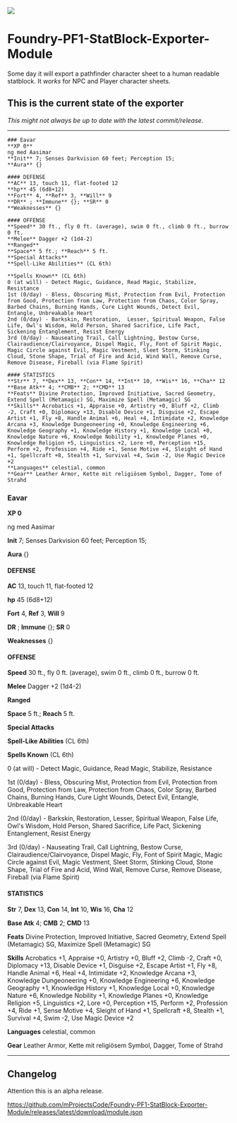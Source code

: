 ![](https://img.shields.io/badge/Foundry-v0.9.249-informational)
<!--- Downloads @ Latest Badge -->
<!--- replace <user>/<repo> with your username/repository -->
<!--- ![Latest Release Download Count](https://img.shields.io/github/downloads/mProjectsCode/Foundry-PF1-StatBlock-Exporter-Module/latest/module.zip) -->

<!--- Forge Bazaar Install % Badge -->
<!--- replace <your-module-name> with the `name` in your manifest -->
<!--- ![Forge Installs](https://img.shields.io/badge/dynamic/json?label=Forge%20Installs&query=package.installs&suffix=%25&url=https%3A%2F%2Fforge-vtt.com%2Fapi%2Fbazaar%2Fpackage%2F<your-module-name>&colorB=4aa94a) -->

# Foundry-PF1-StatBlock-Exporter-Module
Some day it will export a pathfinder character sheet to a human readable statblock.
It *works* for NPC and Player character sheets.

## This is the current state of the exporter
*This might not always be up to date with the latest commit/release.*

---

```
### Eavar
**XP 0**
ng med Aasimar
**Init** 7; Senses Darkvision 60 feet; Perception 15;
**Aura** {}

#### DEFENSE
**AC** 13, touch 11, flat-footed 12
**hp** 45 (6d8+12)
**Fort** 4, **Ref** 3, **Will** 9
**DR** ; **Immune** {}; **SR** 0
**Weaknesses** {}

#### OFFENSE
**Speed** 30 ft., fly 0 ft. (average), swim 0 ft., climb 0 ft., burrow 0 ft.
**Melee** Dagger +2 (1d4-2)
**Ranged** 
**Space** 5 ft.; **Reach** 5 ft.
**Special Attacks** 
**Spell-Like Abilities** (CL 6th) 

**Spells Known** (CL 6th) 
0 (at will) - Detect Magic, Guidance, Read Magic, Stabilize, Resistance
1st (0/day) - Bless, Obscuring Mist, Protection from Evil, Protection from Good, Protection from Law, Protection from Chaos, Color Spray, Barbed Chains, Burning Hands, Cure Light Wounds, Detect Evil, Entangle, Unbreakable Heart
2nd (0/day) - Barkskin, Restoration,  Lesser, Spiritual Weapon, False Life, Owl's Wisdom, Hold Person, Shared Sacrifice, Life Pact, Sickening Entanglement, Resist Energy
3rd (0/day) - Nauseating Trail, Call Lightning, Bestow Curse, Clairaudience/Clairvoyance, Dispel Magic, Fly, Font of Spirit Magic, Magic Circle against Evil, Magic Vestment, Sleet Storm, Stinking Cloud, Stone Shape, Trial of Fire and Acid, Wind Wall, Remove Curse, Remove Disease, Fireball (via Flame Spirit)

#### STATISTICS
**Str** 7, **Dex** 13, **Con** 14, **Int** 10, **Wis** 16, **Cha** 12
**Base Atk** 4; **CMB** 2; **CMD** 13
**Feats** Divine Protection, Improved Initiative, Sacred Geometry, Extend Spell (Metamagic) SG, Maximize Spell (Metamagic) SG
**Skills** Acrobatics +1, Appraise +0, Artistry +0, Bluff +2, Climb -2, Craft +0, Diplomacy +13, Disable Device +1, Disguise +2, Escape Artist +1, Fly +8, Handle Animal +6, Heal +4, Intimidate +2, Knowledge Arcana +3, Knowledge Dungeoneering +0, Knowledge Engineering +6, Knowledge Geography +1, Knowledge History +1, Knowledge Local +0, Knowledge Nature +6, Knowledge Nobility +1, Knowledge Planes +0, Knowledge Religion +5, Linguistics +2, Lore +0, Perception +15, Perform +2, Profession +4, Ride +1, Sense Motive +4, Sleight of Hand +1, Spellcraft +8, Stealth +1, Survival +4, Swim -2, Use Magic Device +2
**Languages** celestial, common
**Gear** Leather Armor, Kette mit religiösem Symbol, Dagger, Tome of Strahd
```

### Eavar
**XP 0**

ng med Aasimar

**Init** 7; Senses Darkvision 60 feet; Perception 15;

**Aura** {}


#### DEFENSE
**AC** 13, touch 11, flat-footed 12

**hp** 45 (6d8+12)

**Fort** 4, **Ref** 3, **Will** 9

**DR** ; **Immune** {}; **SR** 0

**Weaknesses** {}


#### OFFENSE
**Speed** 30 ft., fly 0 ft. (average), swim 0 ft., climb 0 ft., burrow 0 ft.

**Melee** Dagger +2 (1d4-2)

**Ranged** 

**Space** 5 ft.; **Reach** 5 ft.

**Special Attacks** 

**Spell-Like Abilities** (CL 6th) 


**Spells Known** (CL 6th) 

0 (at will) - Detect Magic, Guidance, Read Magic, Stabilize, Resistance

1st (0/day) - Bless, Obscuring Mist, Protection from Evil, Protection from Good, Protection from Law, Protection from Chaos, Color Spray, Barbed Chains, Burning Hands, Cure Light Wounds, Detect Evil, Entangle, Unbreakable Heart

2nd (0/day) - Barkskin, Restoration,  Lesser, Spiritual Weapon, False Life, Owl's Wisdom, Hold Person, Shared Sacrifice, Life Pact, Sickening Entanglement, Resist Energy

3rd (0/day) - Nauseating Trail, Call Lightning, Bestow Curse, Clairaudience/Clairvoyance, Dispel Magic, Fly, Font of Spirit Magic, Magic Circle against Evil, Magic Vestment, Sleet Storm, Stinking Cloud, Stone Shape, Trial of Fire and Acid, Wind Wall, Remove Curse, Remove Disease, Fireball (via Flame Spirit)


#### STATISTICS
**Str** 7, **Dex** 13, **Con** 14, **Int** 10, **Wis** 16, **Cha** 12

**Base Atk** 4; **CMB** 2; **CMD** 13

**Feats** Divine Protection, Improved Initiative, Sacred Geometry, Extend Spell (Metamagic) SG, Maximize Spell (Metamagic) SG

**Skills** Acrobatics +1, Appraise +0, Artistry +0, Bluff +2, Climb -2, Craft +0, Diplomacy +13, Disable Device +1, Disguise +2, Escape Artist +1, Fly +8, Handle Animal +6, Heal +4, Intimidate +2, Knowledge Arcana +3, Knowledge Dungeoneering +0, Knowledge Engineering +6, Knowledge Geography +1, Knowledge History +1, Knowledge Local +0, Knowledge Nature +6, Knowledge Nobility +1, Knowledge Planes +0, Knowledge Religion +5, Linguistics +2, Lore +0, Perception +15, Perform +2, Profession +4, Ride +1, Sense Motive +4, Sleight of Hand +1, Spellcraft +8, Stealth +1, Survival +4, Swim -2, Use Magic Device +2

**Languages** celestial, common

**Gear** Leather Armor, Kette mit religiösem Symbol, Dagger, Tome of Strahd

---

## Changelog
Attention this is an alpha release.

https://github.com/mProjectsCode/Foundry-PF1-StatBlock-Exporter-Module/releases/latest/download/module.json
